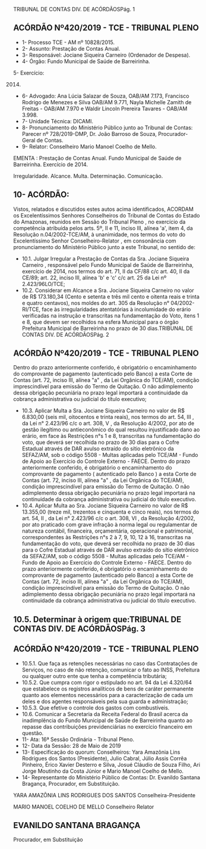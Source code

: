 TRIBUNAL DE CONTAS DIV. DE ACÓRDÃOSPág. 1

## ACÓRDÃO Nº420/2019 - TCE - TRIBUNAL PLENO

- 1- Processo TCE - AM nº 10828/2015.
- 2- Assunto: Prestação de Contas Anual.
- 3- Responsável: Jociane Siqueira Carneiro (Ordenador de Despesa).
- 4- Órgão: Fundo Municipal de Saúde de Barreirinha.

5- Exercício:

2014.

- 6- Advogado: Ana  Lúcia  Salazar  de  Souza,  OAB/AM  7.173,  Francisco  Rodrigo  de Menezes e Silva OAB/AM 9.771, Nayla Michelle Zamith de Freitas - OAB/AM 7.970 e Waldir Lincoln Prereira Tavares - OAB/AM 3.998.
- 7- Unidade Técnica: DICAMI.
- 8- Pronunciamento  do  Ministério  Público  junto  ao  Tribunal  de  Contas: Parecer  nº 728/2019-DMP, Dr. João Barroso de Souza, Procurador-Geral de Contas.
- 9- Relator: Conselheiro Mario Manoel Coelho de Mello.

EMENTA : Prestação de Contas Anual. Fundo Municipal  de  Saúde  de  Barreirinha.  Exercício  de 2014.

Irregularidade. Alcance. Multa. Determinação. Comunicação.

## 10-  ACÓRDÃO:

Vistos, relatados e discutidos estes autos acima identificados, ACORDAM os Excelentíssimos Senhores Conselheiros do Tribunal de Contas do Estado do Amazonas, reunidos em Sessão do Tribunal Pleno , no exercício da competência atribuída pelos arts. 5º, II e 11, inciso III, alínea 'a', item 4, da Resolução n.04/2002-TCE/AM, à unanimidade, nos termos do voto do Excelentíssimo Senhor Conselheiro-Relator , em consonância com pronunciamento do Ministério Público junto a este Tribunal, no sentido de:

- 10.1. Julgar  Irregular a  Prestação  de  Contas  da Sra.  Jociane  Siqueira Carneiro , responsável pelo Fundo Municipal de Saúde de Barreirinha, exercício de 2014, nos termos do art. 71, II da CF/88 c/c art. 40, II da CE/89; art. 22, inciso III, alínea 'b' e 'c' c/c art. 25 da Lei nº 2.423/96LO/TCE;
- 10.2. Considerar em Alcance a Sra. Jociane Siqueira Carneiro no valor de R$ 173.180,34 (Cento e setenta e três mil cento e oitenta reais e trinta  e  quatro  centavos),  nos  moldes  do  art.  305  da  Resolução  n° 04/2002-RI/TCE, face às irregularidades atentatórias à incolumidade do erário verificadas na instrução e transcritas na fundamentação do Voto, itens 1 e 8, que devem ser recolhidos na esfera Municipal para o órgão Prefeitura Municipal de Barreirinha no prazo de 30 dias.TRIBUNAL DE CONTAS DIV. DE ACÓRDÃOSPág. 2

## ACÓRDÃO Nº420/2019 - TCE - TRIBUNAL PLENO

Dentro do prazo anteriormente conferido, é obrigatório o encaminhamento  do  comprovante  de  pagamento  (autenticado  pelo Banco) a esta Corte de Contas (art. 72, inciso III, alínea "a" , da Lei Orgânica  do  TCE/AM),  condição  imprescindível  para  emissão  do Termo de Quitação. O não adimplemento dessa obrigação pecuniária no prazo legal importará a continuidade da cobrança administrativa ou judicial do título executivo;

- 10.3. Aplicar  Multa a Sra.  Jociane  Siqueira  Carneiro no  valor  de R$ 6.830,00 (seis mil, oitocentos e trinta reais), nos termos do art. 54, III , da Lei n° 2.423/96 c/c o art. 308, V , da Resolução 4/2002, por ato de gestão ilegítimo ou antieconômico do qual resultou injustificado dano ao erário, em  face às Restrições n°s 1 e 8, transcritas na fundamentação do voto, que deverá ser recolhida no prazo de 30 dias para  o  Cofre  Estadual  através  de  DAR  avulso  extraído  do  sítio eletrônico da SEFAZ/AM, sob o código 5508 - Multas aplicadas pelo TCE/AM - Fundo de Apoio ao Exercício do Controle Externo - FAECE. Dentro do prazo anteriormente conferido, é obrigatório o encaminhamento  do  comprovante  de  pagamento  ( autenticado  pelo Banco )  a  esta Corte de Contas (art. 72, inciso III, alínea "a" , da Lei Orgânica  do  TCE/AM),  condição  imprescindível  para  emissão  do Termo de Quitação. O não adimplemento dessa obrigação pecuniária no prazo legal importará na continuidade da cobrança administrativa ou judicial do título executivo.
- 10.4. Aplicar  Multa ao Sra.  Jociane  Siqueira  Carneiro no  valor  de R$ 13.355,00 (treze mil, trezentos e cinquenta e cinco reais), nos termos do art. 54, II , da Lei n° 2.423/96 c/c o art. 308, VI , da Resolução 4/2002, por ato praticado com grave infração à norma legal ou regulamentar de natureza contábil, financeira, orçamentária, operacional e patrimonial, correspondentes às Restrições n°s 2 à 7, 9, 10, 12 à 16, transcritas na fundamentação do voto, que deverá ser recolhida no prazo de 30 dias para  o  Cofre  Estadual  através  de  DAR  avulso  extraído  do  sítio eletrônico da SEFAZ/AM, sob o código 5508 - Multas aplicadas pelo TCE/AM - Fundo de Apoio ao Exercício do Controle Externo - FAECE. Dentro do prazo anteriormente conferido, é obrigatório o encaminhamento  do  comprovante  de  pagamento  (autenticado  pelo Banco) a esta Corte de Contas (art. 72, inciso III, alínea "a" , da Lei Orgânica  do  TCE/AM),  condição  imprescindível  para  emissão  do Termo de Quitação. O não adimplemento dessa obrigação pecuniária no prazo legal importará na continuidade da cobrança administrativa ou judicial do título executivo.

## 10.5. Determinar à origem que:TRIBUNAL DE CONTAS DIV. DE ACÓRDÃOSPág. 3

## ACÓRDÃO Nº420/2019 - TCE - TRIBUNAL PLENO

- 10.5.1. Que  faça as retenções necessárias no caso das Contratações  de  Serviços,  no  caso  de  não  retenção, comunicar  o  fato  ao  INSS,  Prefeitura  ou  qualquer  outro ente que tenha a competência tributária;
- 10.5.2. Que cumpra com rigor o estipulado  no  art.  94  da  Lei 4.320/64 que estabelece os registros analíticos de bens de caráter  permanente  quanto  aos  elementos  necessários para a caracterização de cada um deles e dos agentes responsáveis pela sua guarda e administração;
- 10.5.3. Que efetive o controle dos gastos com combustíveis.
- 10.6. Comunicar a  Secretaria  da  Receita  Federal  do  Brasil  acerca  da inadimplência do Fundo Municipal de Saúde de Barreirinha quanto ao repasse das contribuições previdenciárias no exercício financeiro em questão.
- 11-  Ata: 16ª Sessão Ordinária - Tribunal Pleno.
- 12-  Data da Sessão: 28 de Maio de 2019
- 13-  Especificação do quorum: Conselheiros: Yara Amazônia Lins Rodrigues dos Santos (Presidente), Julio Cabral, Júlio Assis Corrêa Pinheiro, Érico Xavier Desterro e Silva, Josué  Cláudio  de  Souza  Filho,  Ari  Jorge  Moutinho  da  Costa  Júnior  e  Mario  Manoel Coelho de Mello.
- 14-  Representante do Ministério Público de Contas: Dr. Evanildo Santana Bragança, Procurador, em Substituição.

YARA AMAZÔNIA LINS RODRIGUES DOS SANTOS Conselheira-Presidente

MARIO MANOEL COELHO DE MELLO Conselheiro Relator

## EVANILDO SANTANA BRAGANÇA

Procurador, em Substituição